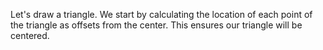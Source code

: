 Let's draw a triangle. We start by calculating the location of each point of the triangle as offsets from the center. This ensures our triangle will be centered.
